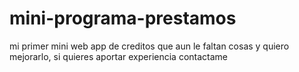 # mini-programa-prestamos
mi primer mini web app de creditos que aun le faltan cosas y quiero mejorarlo, si quieres aportar experiencia contactame 
